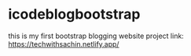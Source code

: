 # icodeblogbootstrap
this is my first bootstrap  blogging website 
project link: https://techwithsachin.netlify.app/
